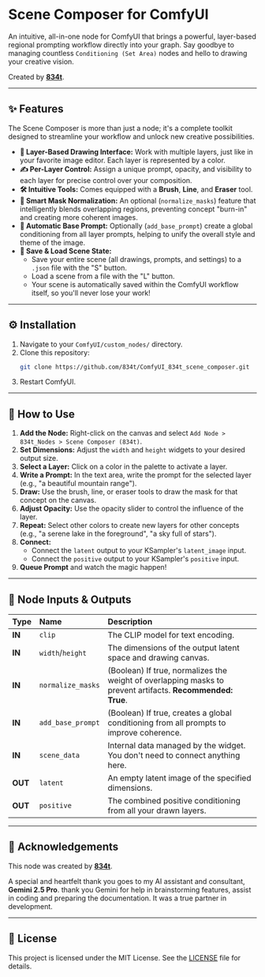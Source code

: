 # Scene Composer for ComfyUI
 
An intuitive, all-in-one node for ComfyUI that brings a powerful, layer-based regional prompting workflow directly into your graph. Say goodbye to managing countless `Conditioning (Set Area)` nodes and hello to drawing your creative vision.

Created by **[834t](https://github.com/834t)**.

---

## ✨ Features

The Scene Composer is more than just a node; it's a complete toolkit designed to streamline your workflow and unlock new creative possibilities.

*   **🎨 Layer-Based Drawing Interface:** Work with multiple layers, just like in your favorite image editor. Each layer is represented by a color.
*   **✍️ Per-Layer Control:** Assign a unique prompt, opacity, and visibility to each layer for precise control over your composition.
*   **🛠️ Intuitive Tools:** Comes equipped with a **Brush**, **Line**, and **Eraser** tool. 
*   **🧠 Smart Mask Normalization:** An optional (`normalize_masks`) feature that intelligently blends overlapping regions, preventing concept "burn-in" and creating more coherent images.
*   **📝 Automatic Base Prompt:** Optionally (`add_base_prompt`) create a global conditioning from all layer prompts, helping to unify the overall style and theme of the image.
*   **💾 Save & Load Scene State:**
    *   Save your entire scene (all drawings, prompts, and settings) to a `.json` file with the "S" button.
    *   Load a scene from a file with the "L" button.
    *   Your scene is automatically saved within the ComfyUI workflow itself, so you'll never lose your work! 

---

## ⚙️ Installation

1.  Navigate to your `ComfyUI/custom_nodes/` directory.
2.  Clone this repository:
    ```bash
    git clone https://github.com/834t/ComfyUI_834t_scene_composer.git
    ``` 
3.  Restart ComfyUI.

---

## 🚀 How to Use

1.  **Add the Node:** Right-click on the canvas and select `Add Node > 834t_Nodes > Scene Composer (834t)`.
2.  **Set Dimensions:** Adjust the `width` and `height` widgets to your desired output size.
3.  **Select a Layer:** Click on a color in the palette to activate a layer.
4.  **Write a Prompt:** In the text area, write the prompt for the selected layer (e.g., "a beautiful mountain range").
5.  **Draw:** Use the brush, line, or eraser tools to draw the mask for that concept on the canvas.
6.  **Adjust Opacity:** Use the opacity slider to control the influence of the layer.
7.  **Repeat:** Select other colors to create new layers for other concepts (e.g., "a serene lake in the foreground", "a sky full of stars").
8.  **Connect:**
    *   Connect the `latent` output to your KSampler's `latent_image` input.
    *   Connect the `positive` output to your KSampler's `positive` input.
9.  **Queue Prompt** and watch the magic happen!

---

## 🔌 Node Inputs & Outputs

| Type  | Name              | Description                                                                                             |
| :---- | :---------------- | :------------------------------------------------------------------------------------------------------ |
| **IN**  | `clip`            | The CLIP model for text encoding.                                                                       |
| **IN**  | `width`/`height`  | The dimensions of the output latent space and drawing canvas.                                           |
| **IN**  | `normalize_masks` | (Boolean) If true, normalizes the weight of overlapping masks to prevent artifacts. **Recommended: True**. |
| **IN**  | `add_base_prompt` | (Boolean) If true, creates a global conditioning from all prompts to improve coherence.                  |
| **IN**  | `scene_data`      | Internal data managed by the widget. You don't need to connect anything here.                           |
| **OUT** | `latent`          | An empty latent image of the specified dimensions.                                                      |
| **OUT** | `positive`        | The combined positive conditioning from all your drawn layers.                                          |

---

## 🙏 Acknowledgements

This node was created by **[834t](https://github.com/834t)**.

A special and heartfelt thank you goes to my AI assistant and consultant, **Gemini 2.5 Pro**. thank you Gemini for help in brainstorming features, assist in coding and preparing the documentation. It was a true partner in development.

---

## 📜 License

This project is licensed under the MIT License. See the [LICENSE](LICENSE) file for details.
